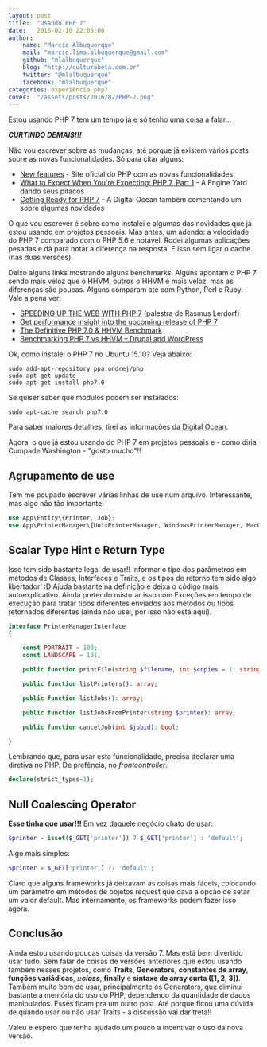 ```yaml
---
layout: post
title:  "Usando PHP 7"
date:   2016-02-10 22:05:00
author: 
    name: "Marcio Albuquerque"
    mail: "marcio.lima.albuquerque@gmail.com"
    github: "mlalbuquerque"
    blog: "http://culturabeta.com.br"
    twitter: "@mlalbuquerque"
    facebook: "mlalbuquerque"
categories: experiência php7
cover:  "/assets/posts/2016/02/PHP-7.png"
---
```


Estou usando PHP 7 tem um tempo já e só tenho uma coisa a falar...

*__CURTINDO DEMAIS!!!__*

Não vou escrever sobre as mudanças, até porque já existem vários posts sobre as novas funcionalidades.
Só para citar alguns:

* [New features](http://php.net/manual/pt_BR/migration70.new-features.php) - Site oficial do PHP com as novas funcionalidades
* [What to Expect When You're Expecting: PHP 7, Part 1](https://blog.engineyard.com/2015/what-to-expect-php-7) - 
A Engine Yard dando seus pitacos
* [Getting Ready for PHP 7](https://www.digitalocean.com/company/blog/getting-ready-for-php-7/) - A Digital Ocean também comentando
um sobre algumas novidades

O que vou escrever é sobre como instalei e algumas das novidades que já estou usando em projetos pessoais. Mas antes, um adendo:
a velocidade do PHP 7 comparado com o PHP 5.6 é notável. Rodei algumas aplicações pesadas e dá para notar a diferença na resposta.
E isso sem ligar o cache (nas duas versões).

Deixo alguns links mostrando alguns benchmarks. Alguns apontam o PHP 7 sendo mais veloz que o HHVM, outros o HHVM é mais veloz,
mas as diferenças são poucas. Alguns comparam até com Python, Perl e Ruby. Vale a pena ver:

* [SPEEDING UP THE WEB WITH PHP 7](http://talks.php.net/fluent15#/) (palestra de Rasmus Lerdorf)
* [Get performance insight into the upcoming release of PHP 7](http://www.zend.com/en/resources/php7_infographic)
* [The Definitive PHP 7.0 & HHVM Benchmark](https://kinsta.com/blog/the-definitive-php-7-final-version-hhvm-benchmark/)
* [Benchmarking PHP 7 vs HHVM – Drupal and WordPress](http://www.jeffgeerling.com/blogs/jeff-geerling/benchmarking-drupal-8-php-7-vs-hhvm)

Ok, como instalei o PHP 7 no Ubuntu 15.10? Veja abaixo:

~~~
sudo add-apt-repository ppa:ondrej/php
sudo apt-get update
sudo apt-get install php7.0
~~~

Se quiser saber que módulos podem ser instalados:

~~~
sudo apt-cache search php7.0
~~~

Para saber maiores detalhes, tirei as informações da [Digital Ocean](https://www.digitalocean.com/community/tutorials/how-to-upgrade-to-php-7-on-ubuntu-14-04).

Agora, o que já estou usando do PHP 7 em projetos pessoais e - como diria Cumpade Washington - "gosto mucho"!!

## Agrupamento de use

Tem me poupado escrever várias linhas de use num arquivo. Interessante, mas algo não tão importante!

~~~ php
use App\Entity\{Printer, Job};
use App\PrinterManager\{UnixPrinterManager, WindowsPrinterManager, MacOSPrinterManager};
~~~

## Scalar Type Hint e Return Type

Isso tem sido bastante legal de usar!! Informar o tipo dos parâmetros em métodos de Classes, Interfaces e Traits, e os tipos
de retorno tem sido algo libertador! :D
Ajuda bastante na definição e deixa o código mais autoexplicativo. Ainda pretendo misturar isso com Exceções em
tempo de execução para tratar tipos diferentes enviados aos métodos ou tipos retornados diferentes
(ainda não usei, por isso não está aqui).

~~~ php
interface PrinterManagerInterface
{

    const PORTRAIT = 100;
    const LANDSCAPE = 101;

    public function printFile(string $filename, int $copies = 1, string $pages = 'all', int $orientation = self::PORTRAIT): Job;

    public function listPrinters(): array;

    public function listJobs(): array;

    public function listJobsFromPrinter(string $printer): array;

    public function cancelJob(int $jobid): bool;

}
~~~

Lembrando que, para usar esta funcionalidade, precisa declarar uma diretiva no PHP. De prefência, no *frontcontroller*.

~~~ php
declare(strict_types=1);
~~~

## Null Coalescing Operator

__Esse tinha que usar!!!__ Em vez daquele negócio chato de usar:

~~~ php
$printer = isset($_GET['printer']) ? $_GET['printer'] : 'default';
~~~

Algo mais simples:

~~~ php
$printer = $_GET['printer'] ?? 'default';
~~~

Claro que alguns frameworks já deixavam as coisas mais fáceis, colocando um parâmetro em métodos de objetos request
que dava a opção de setar um valor default. Mas internamente, os frameworks podem fazer isso agora.

## Conclusão

Ainda estou usando poucas coisas da versão 7. Mas está bem divertido usar tudo. Sem falar de coisas de versões anteriores
que estou usando também nesses projetos, como __Traits__, __Generators__, __constantes de array__, __funções variádicas__,
__*::class*__, __finally__ e __sintaxe de array curta ([1, 2, 3])__.
Também muito bom de usar, principalmente os
Generators, que diminui bastante a memória do uso do PHP, dependendo da quantidade de dados manipulados. Esses ficam
pra um outro post. Até porque ficou uma dúvida de quando usar ou não usar Traits - a discussão vai dar treta!!

Valeu e espero que tenha ajudado um pouco a incentivar o uso da nova versão.
